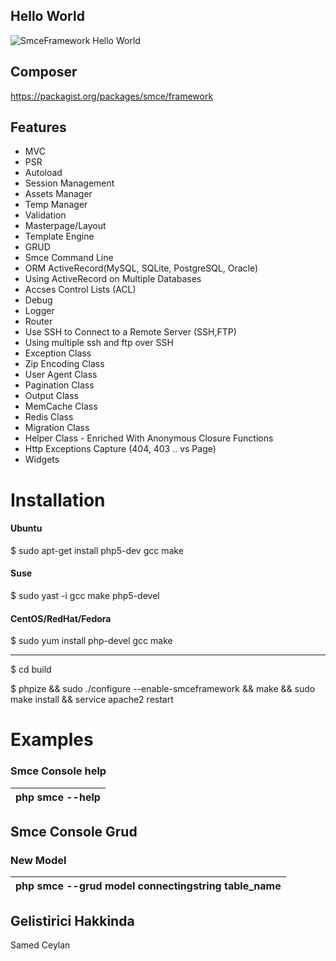 ﻿## Hello World

![SmceFramework Hello World](http://i57.tinypic.com/28kt5xw.jpg)

## Composer
https://packagist.org/packages/smce/framework

## Features

- MVC
- PSR
- Autoload
- Session Management
- Assets Manager
- Temp Manager
- Validation
- Masterpage/Layout
- Template Engine
- GRUD
- Smce Command Line
- ORM ActiveRecord(MySQL, SQLite, PostgreSQL, Oracle)
- Using ActiveRecord on Multiple Databases
- Accses Control Lists (ACL)
- Debug
- Logger
- Router
- Use SSH to Connect to a Remote Server (SSH,FTP)
- Using multiple ssh and ftp over SSH
- Exception Class
- Zip Encoding Class
- User Agent Class
- Pagination Class
- Output Class
- MemCache Class
- Redis Class
- Migration Class
- Helper Class - Enriched With Anonymous Closure Functions
- Http Exceptions Capture (404, 403 .. vs Page)
- Widgets

# Installation

####  Ubuntu

$ sudo apt-get install php5-dev  gcc make


####  Suse
$ sudo yast -i gcc make php5-devel


####  CentOS/RedHat/Fedora
$ sudo yum install php-devel gcc make


-------------

$ cd build

$ phpize && sudo ./configure --enable-smceframework && make && sudo make install && service apache2 restart


# Examples

### Smce Console help

php smce --help |
--- |


## Smce Console Grud


### New Model

php smce --grud model connectingstring table_name |
--- |




## Gelistirici Hakkinda
Samed Ceylan
